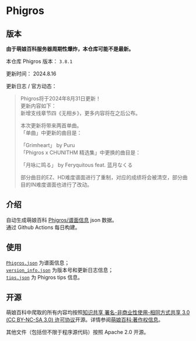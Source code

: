 # Phigros

## 版本

**由于萌娘百科服务器周期性爆炸，本仓库可能不是最新。**

本仓库 Phigros 版本： <!-- begin Phigros version --> `3.8.1` <!-- end Phigros version -->

更新时间： <!-- begin Phigros time --> 2024.8.16 <!-- end Phigros time -->

更新日志 / 官方动态：
<!-- begin Phigros log -->
> Phigros将于2024年8月31日更新！  
> 更新内容如下：  
> 新增支线章节四《无相乡》，更多内容将在之后公布。  
>   
>   
> 本次更新将带来两首单曲。  
> 「单曲」中更新的曲目是：  
>   
> 「Grimheart」 by Puru  
> 「Phigros x CHUNITHM 精选集」中更换的曲目是：  
>   
> 「月咏に鸣る」 by Feryquitous feat. 蓝月なくる  
>   
> 部分曲目的EZ、HD难度谱面进行了重制，对应的成绩将会被清空，部分曲目的IN难度谱面也进行了改动。  
<!-- end Phigros log -->

## 介绍

自动生成萌娘百科 [Phigros/谱面信息](https://mzh.moegirl.org.cn/Phigros/谱面信息) json 数据。  
通过 Github Actions 每日构建。

## 使用

[`Phigros.json`](https://ssmzhn.github.io/Phigros/Phigros.json) 为谱面信息；  
[`version_info.json`](https://ssmzhn.github.io/Phigros/version_info.json) 为版本号和更新日志信息；  
[`tips.json`](https://ssmzhn.github.io/Phigros/tips.json) 为 Phigros tips 信息。

## 开源
萌娘百科中爬取的所有内容均按照[知识共享 署名-非商业性使用-相同方式共享 3.0 (CC BY-NC-SA 3.0) 许可协议](https://creativecommons.org/licenses/by-nc-sa/3.0/cn/)开源。详情参阅[萌娘百科:著作权信息](https://mzh.moegirl.org.cn/%E8%90%8C%E5%A8%98%E7%99%BE%E7%A7%91:%E8%91%97%E4%BD%9C%E6%9D%83%E4%BF%A1%E6%81%AF)。

其他文件（包括但不限于程序源代码）按照 Apache 2.0 开源。
